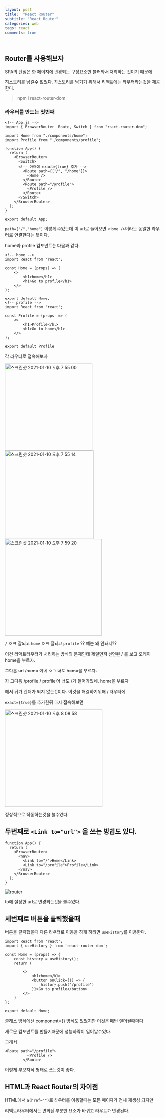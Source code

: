```yaml
---
layout: post
title:  "React Router"
subtitle: "React Router"
categories: web
tags: react
comments: true

---
```


## Router를 사용해보자

SPA의 단점은 한 페이지에 변경되는 구성요소만 불러와서 처리하는 것이기 때문에

히스토리를 남길수 없었다. 히스토리를 남기기 위해서 리액트에는 라우터라는것을 제공한다.

> npm i react-router-dom


### 라우터를 만드는 첫번째

```
<!-- App.js -->
import { BrowserRouter, Route, Switch } from "react-router-dom";

import Home from "./components/home";
import Profile from "./components/profile";

function App() {
  return (
    <BrowserRouter>
      <Switch>
      <!-- 아래에 exact={true} 추가 -->
        <Route path={["/", "/home"]}>
          <Home />
        </Route>
        <Route path="/profile">
          <Profile />
        </Route>
      </Switch>
    </BrowserRouter>
  );
}

export default App;
```
`path=["/","home"]` 이렇게 주었는데 이 url로 들어오면 `<Home />`이라는 동일한 라우터로 연결한다는 뜻이다.

home과 profile 컴포넌트는 다음과 같다.

```
<!-- home -->
import React from 'react';

const Home = (props) => (
    <>
        <h1>home</h1>
        <h1>Go to profile</h1>
    </>
);

export default Home;
<!-- profile -->
import React from 'react';

const Profile = (props) => (
    <>
        <h1>Profile</h1>
        <h1>Go to home</h1>
    </>
);

export default Profile;
```

각 라우터로 접속해보자

<img width="281" alt="스크린샷 2021-01-10 오후 7 55 00" src="https://user-images.githubusercontent.com/56789064/104120898-bbb2b280-537d-11eb-859b-e59a76e9b063.png">

<img width="285" alt="스크린샷 2021-01-10 오후 7 55 14" src="https://user-images.githubusercontent.com/56789064/104120902-c2d9c080-537d-11eb-89e6-766b89d4dfaa.png">

<img width="311" alt="스크린샷 2021-01-10 오후 7 59 20" src="https://user-images.githubusercontent.com/56789064/104120986-5612f600-537e-11eb-94a6-9284517b6046.png">

`/`  ㅇㅋ 잘되고 `home` ㅇㅋ 잘되고 `profile` ?? 얘는 왜 안돼지??

이건 리액트라우터가 처리하는 방식의 문제인데 제일먼저 선언된 / 를 보고 오케이 home을 부르자. 

그다음 url /home 이네 ㅇㅋ 너도 home을 부르자.

자 그다음 /profile / profile 어 너도 /가 들어가있네. home을 부르자

해서 뒤가 렌더가 되지 않는것이다. 이것을 해결하기위해 / 라우터에

`exact={true}`를 추가한뒤 다시 접속해보면

<img width="313" alt="스크린샷 2021-01-10 오후 8 08 58" src="https://user-images.
githubusercontent.com/56789064/104121176-adfe2c80-537f-11eb-880f-ec1ff4bba48f.png">

정상적으로 작동하는것을 볼수있다.

## 두번째로  `<Link to="url">` 을 쓰는 방법도 있다.

```
function App() {
  return (
    <BrowserRouter>
      <nav>
        <Link to="/">Home</Link>
        <Link to="/profile">Profile</Link>
      </nav>  
    </BrowserRouter>
  );
}
```

![router](https://user-images.githubusercontent.com/56789064/104127557-13651400-53a6-11eb-94c0-684614032d4a.gif)


to에 설정한 url로 변경되는것을 볼수있다.

## 세번째로 버튼을 클릭했을때

버튼을 클릭했을때 다른 라우터로 이동을 하게 하려면  `useHistory`를 이용한다.

```
import React from 'react';
import { useHistory } from 'react-router-dom';

const Home = (props) => {
    const history = useHistory();
    return (

        <>
            <h1>home</h1>
            <button onClick={() => {
                history.push('/profile')
            }}>Go to profile</button>
        </>
    )
};

export default Home;
```

클래스 방식에선 component={} 방식도 있었지만 이것은 매번 렌더될때마다

새로운 컴포넌트를 만들기때문에 성능하락이 일어날수있다.

그래서 
```
<Route path="/profile">
          <Profile />
        </Route>
```

이렇게 부모자식 형태로 쓰는것이 좋다.

## HTML과 React Router의 차이점

HTML에서 `a(href="")`로 라우터를 이동할때는 모든 페이지가 전체 재생성 되지만

리액트라우터에서는 변화된 부분만 요소가 바뀌고 라우트가 변경된다.